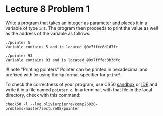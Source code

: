 # Lecture 8 Problem 1

Write a program that takes an integer as parameter and places it in a variable
of type `int`. The program then proceeds to print the value as well as the
address of the variable as follows:

```shell
./pointer 5
Variable contains 5 and is located @0x7ffcc6d1d7fc

./pointer 93
Variable contains 93 and is located @0x7fffec3b3dfc
```

!!! note "Printing pointers"
    Pointer can be printed in hexadecimal and prefixed with `0x` using the
    `%p` format specifier for `printf`.

To check the correctness of your program, use CS50 [sandbox](sandbox.cs50.io)
or [IDE](ide.cs50.io) and write it in a file named `pointer.c`. In a terminal,
with that file in the local directory, check with this command:
```shell
check50 -l --log olivierpierre/comp26020-problems/master/lecture08/pointer
```
